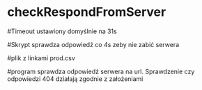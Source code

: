 # checkRespondFromServer

#Timeout ustawiony domyślnie na 31s

#Skrypt sprawdza odpowiedź co 4s zeby nie zabić serwera

#plik z linkami prod.csv

#program sprawdza odpowiedź serwera na url. Sprawdzenie czy odpowiedzi 404 działają zgodnie z założeniami
